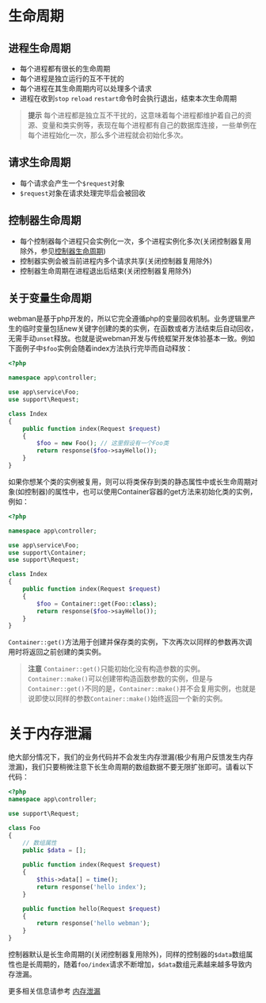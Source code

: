 # 生命周期

## 进程生命周期
- 每个进程都有很长的生命周期
- 每个进程是独立运行的互不干扰的
- 每个进程在其生命周期内可以处理多个请求
- 进程在收到`stop` `reload` `restart`命令时会执行退出，结束本次生命周期

> **提示**
> 每个进程都是独立互不干扰的，这意味着每个进程都维护着自己的资源、变量和类实例等，表现在每个进程都有自己的数据库连接，一些单例在每个进程始化一次，那么多个进程就会初始化多次。

## 请求生命周期
- 每个请求会产生一个`$request`对象
- `$request`对象在请求处理完毕后会被回收

## 控制器生命周期
- 每个控制器每个进程只会实例化一次，多个进程实例化多次(关闭控制器复用除外，参见[控制器生命周期](https://www.workerman.net/doc/webman/controller.html#%E7%94%9F%E5%91%BD%E5%91%A8%E6%9C%9F))
- 控制器实例会被当前进程内多个请求共享(关闭控制器复用除外)
- 控制器生命周期在进程退出后结束(关闭控制器复用除外)

## 关于变量生命周期
webman是基于php开发的，所以它完全遵循php的变量回收机制。业务逻辑里产生的临时变量包括new关键字创建的类的实例，在函数或者方法结束后自动回收，无需手动`unset`释放。也就是说webman开发与传统框架开发体验基本一致。例如下面例子中`$foo`实例会随着index方法执行完毕而自动释放：
```php
<?php

namespace app\controller;

use app\service\Foo;
use support\Request;

class Index
{
    public function index(Request $request)
    {
        $foo = new Foo(); // 这里假设有一个Foo类
        return response($foo->sayHello());
    }
}
```
如果你想某个类的实例被复用，则可以将类保存到类的静态属性中或长生命周期对象(如控制器)的属性中，也可以使用Container容器的get方法来初始化类的实例，例如：
```php
<?php

namespace app\controller;

use app\service\Foo;
use support\Container;
use support\Request;

class Index
{
    public function index(Request $request)
    {
        $foo = Container::get(Foo::class);
        return response($foo->sayHello());
    }
}
```

`Container::get()`方法用于创建并保存类的实例，下次再次以同样的参数再次调用时将返回之前创建的类实例。

> **注意**
> `Container::get()`只能初始化没有构造参数的实例。`Container::make()`可以创建带构造函数参数的实例，但是与`Container::get()`不同的是，`Container::make()`并不会复用实例，也就是说即使以同样的参数`Container::make()`始终返回一个新的实例。

# 关于内存泄漏
绝大部分情况下，我们的业务代码并不会发生内存泄漏(极少有用户反馈发生内存泄漏)，我们只要稍微注意下长生命周期的数组数据不要无限扩张即可。请看以下代码：
```php
<?php
namespace app\controller;

use support\Request;

class Foo
{
    // 数组属性
    public $data = [];
    
    public function index(Request $request)
    {
        $this->data[] = time();
        return response('hello index');
    }

    public function hello(Request $request)
    {
        return response('hello webman');
    }
}
```
控制器默认是长生命周期的(关闭控制器复用除外)，同样的控制器的`$data`数组属性也是长周期的，随着`foo/index`请求不断增加，`$data`数组元素越来越多导致内存泄漏。

更多相关信息请参考 [内存泄漏](./memory-leak.md)
